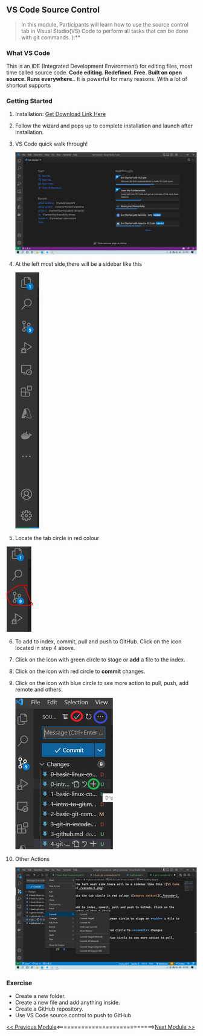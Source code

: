 ## VS Code Source Control

>   In this module, Participants will learn how to use the source control tab in Visual Studio(VS) Code to perform all tasks that can be done with git commands. ):**

### What VS **Code** 

This is an IDE (Integrated Development Environment) for editing files, most time called source code. **Code editing. Redefined. Free. Built on open source. Runs everywhere.**. It is powerful for many reasons. With a lot of shortcut supports

### Getting Started

1.   Installation: [Get Download Link Here](https://code.visualstudio.com/)

2.  Follow the wizard and pops up to complete installation and launch after installation.

3.  VS Code quick walk through! 

    ![Welcome Page](./vscode-pack//welcome.png)

4.  At the left most side,there will be a sidebar like this 

    ![VS Code Sidebar](./vscode-pack/vscode-1.PNG)

5.  Locate the tab circle in red colour 
   
   ![source control](./vscode-pack/vscode-2.PNG)

6.  To add to index, commit, pull and push to GitHub. Click on the icon located in step 4 above.

7.  Click on the icon with green circle to stage or **add** a file to the index.

8.  Click on the icon with red circle to **commit** changes.

9.  Click on the icon with blue circle to see more action to pull, push, add remote and others.

    ![Step6,7,8 Illustration](./vscode-pack/vscode-3.png)

9.  Other Actions

    ![More Actions](./vscode-pack/vscode-4.png)

### Exercise

-   Create a new folder.
-   Create a new file and add anything inside.
-   Create a GitHub repository.
-   Use VS Code source control to push to GitHub

[<< Previous Module](3-github.md)<============================>[Next Module >>](5-github-tabs.md)
